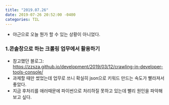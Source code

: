 ```yaml
---
title: "2019.07.26"
date: 2019-07-26 20:52:00 -0400
categories: TIL
---
```

* 야근으로 오늘 뭔가 할 수 있는 상황이 아니었다.
### 1.콘솔창으로 하는 크롤링 업무에서 활용하기
* 참고했던 블로그: https://zzsza.github.io/development/2019/03/12/crawling-in-developer-tools-console/
* 과제할 때만 썼었는데 업무로 쓰니 확실히 json으로 키워드 만드는 속도가 빨라져서 좋았다. 
* 지금 후처리를 애러때문에 파이썬으로 처리하질 못하고 있는데 빨리 원인을 파악해보고 싶다.
